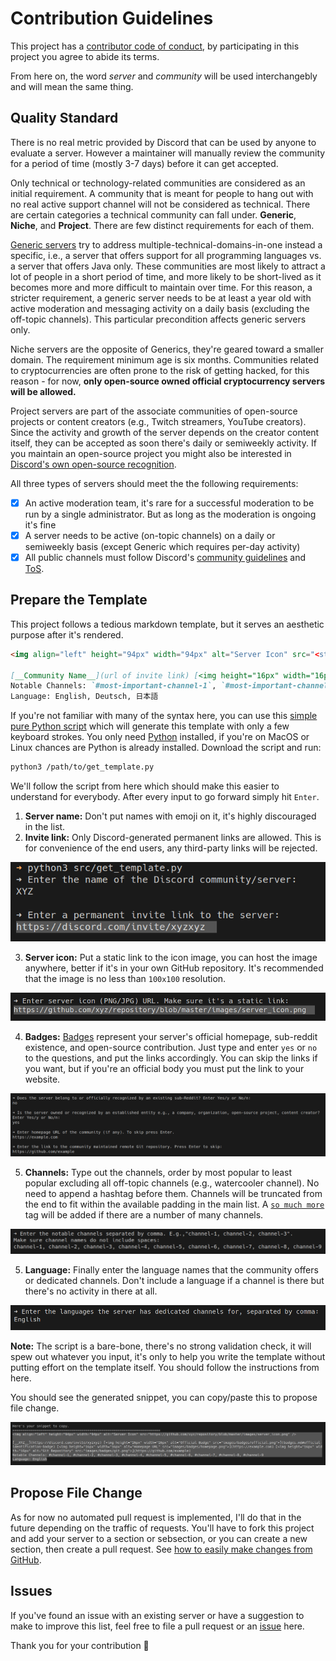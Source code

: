 # Contribution Guidelines

This project has a [contributor code of conduct](CODE_OF_CONDUCT.md), by participating in this project you agree to abide its terms.

From here on, the word _server_ and _community_ will be used interchangebly and will mean the same thing. 

## Quality Standard

There is no real metric provided by Discord that can be used by anyone to evaluate a server. However a maintainer will manually review the community for a period of time (mostly 3-7 days) before it can get accepted. 

Only technical or technology-related communities are considered as an initial requirement. A community that is meant for people to hang out with no real active support channel will not be considered as technical. There are certain categories a technical community can fall under. **Generic**, **Niche**, and **Project**. There are few distinct requirements for each of them.

[Generic servers](./README.md#programming-in-general) try to address multiple-technical-domains-in-one instead a specific, i.e., a server that offers support for all programming languages vs. a server that offers Java only. These communities are most likely to attract a lot of people in a short period of time, and  more likely to be short-lived as it becomes more and more difficult to maintain over time. For this reason, a stricter requirement, a generic server needs to be at least a year old with active moderation and messaging activity on a daily basis (excluding the off-topic channels). This particular precondition affects generic servers only.

Niche servers are the opposite of Generics, they're geared toward a smaller domain. The requirement minimum age is six months. Communities related to cryptocurrencies are often prone to the risk of getting hacked, for this reason - for now, **only open-source owned official cryptocurrency servers will be allowed.**

Project servers are part of the associate communities of open-source projects or content creators (e.g., Twitch streamers, YouTube creators). Since the activity and growth of the server depends on the creator content itself, they can be accepted as soon there's daily or semiweekly activity. If you maintain an open-source project you might also be interested in [Discord's own open-source recognition](https://discord.com/open-source).

All three types of servers should meet the the following requirements:
 - [x] An active moderation team, it's rare for a successful moderation to be run by a single administrator. But as long as the moderation is ongoing it's fine
 - [x] A server needs to be active (on-topic channels) on a daily or semiweekly basis (except Generic which requires per-day activity)
- [x] All public channels must follow Discord's [community guidelines](https://discord.com/guidelines) and [ToS](https://discord.com/terms). 

## Prepare the Template

This project follows a tedious markdown template, but it serves an aesthetic purpose after it's rendered. 

```md
<img align="left" height="94px" width="94px" alt="Server Icon" src="<static url of the image>" />

[__Community Name__](url of invite link) [<img height="16px" width="16px" alt="Official Badge" src="images/badges/official.png">](badges.md#official-identification-badge) [<img height="16px" width="16px" alt="Reddit Badge" src="images/badges/reddit.png">](badges.md#reddit-badge) [<img height="16px" width="16px" alt="Homepage URL" src="images/badges/homepage.png">](url of server homepage) [<img height="16px" width="16px" alt="Git Repository" src="images/badges/git.png">](url of server git repository) \
Notable Channels: `#most-important-channel-1`, `#most-important-channel-2`, `...`, `#least-important-channel` \
Language: English, Deutsch, 日本語
```
If you're not familiar with many of the syntax here, you can use this [simple pure Python script](./src/get_template.py) which will generate this template with only a few keyboard strokes. You only need [Python](https://www.python.org/downloads/) installed, if you're on MacOS or Linux chances are Python is already installed. Download the script and run:
```sh
python3 /path/to/get_template.py
```

We'll follow the script from here which should make this easier to understand for everybody. After every input to go forward simply hit `Enter`.

1. **Server name:** Don't put names with emoji on it, it's highly discouraged in the list.
2. **Invite link:** Only Discord-generated permanent links are allowed. This is for convenience of the end users, any third-party links will be rejected.
 
![Screenshot of template script](./images/screenshots/screenshot_01.png)

3. **Server icon:** Put a static link to the icon image, you can host the image anywhere, better if it's in your own GitHub repository. It's recommended that the image is no less than `100x100` resolution.

![Screenshot of template script](images/screenshots/screenshot_02.png)

4. **Badges:** [Badges](./badges.md) represent your server's official homepage, sub-reddit existence, and open-source contribution. Just type and enter `yes` or `no` to the questions, and put the links accordingly. You can skip the links if you want, but if you're an official body you must put the link to your website. 

![Screenshot of template script](images/screenshots/screenshot_03.png)

5. **Channels:** Type out the channels, order by most popular to least popular excluding all off-topic channels (e.g., watercooler channel). No need to append a hashtag before them. Channels will be truncated from the end to fit within the available padding in the main list. A [`so much more`](badges.md#so-much-more) tag will be added if there are a number of many channels. 

![Screenshot of template script](images/screenshots/screenshot_04.png)

5. **Language:** Finally enter the language names that the community offers or dedicated channels. Don't include a language if a channel is there but there's no activity in there at all.

![Screenshot of template script](images/screenshots/screenshot_05.png)

**Note:** The script is a bare-bone, there's no strong validation check, it will spew out whatever you input, it's only to help you write the template without putting effort on the template itself. You should follow the instructions from here.

You should see the generated snippet, you can copy/paste this to propose file change.

![Screenshot of template script](images/screenshots/screenshot_06.png)

## Propose File Change

As for now no automated pull request is implemented, I'll do that in the future depending on the traffic of requests. You'll have to fork this project and add your server to a section or sebsection, or you can create a new section, then create a pull request. See [how to easily make changes from GitHub](https://github.com/sindresorhus/awesome/blob/master/contributing.md).

## Issues

If you've found an issue with an existing server or have a suggestion to make to improve this list, feel free to file a pull request or an [issue](https://github.com/mhxion/awesome-programming-discord/issues/new/choose) here.

Thank you for your contribution 💚